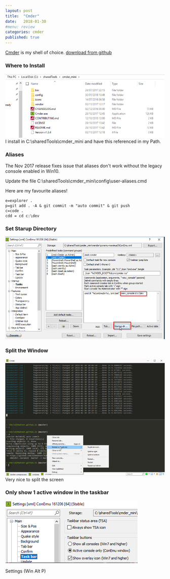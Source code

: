 ```yaml
---
layout: post
title:  "Cmder"
date:   2018-01-30
#menu: review
categories: cmder
published: true 
---
```

[Cmder](http://cmder.net/) is my shell of choice. [download from github](https://github.com/cmderdev/cmder/releases)
### Where to Install
![ps](/assets/2018-01-30/c.png)
I install in C:\sharedTools\cmder_mini and have this referenced in my Path.

### Aliases
The Nov 2017 release fixes issue that aliases don't work without the legacy console enabled in Win10.

Update the file C:\sharedTools\cmder_mini\config\user-aliases.cmd

Here are my favourite aliases!

```
e=explorer .
p=git add . -A & git commit -m "auto commit" & git push
c=code .
cdd = cd c:\dev
```

### Set Starup Directory
![ps](/assets/2018-01-30/startup.png)

### Split the Window
![ps](/assets/2018-01-30/split.png)
Very nice to split the screen

### Only show 1 active window in the taskbar
![ps](/assets/2018-01-30/active.png)

Settings (Win Alt P)